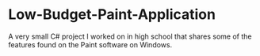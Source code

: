 # Low-Budget-Paint-Application
A very small C# project I worked on in high school that shares some of the features found on the Paint software on Windows.
